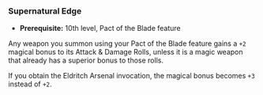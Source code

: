 ### Supernatural Edge
- **Prerequisite:** 10th level, Pact of the Blade feature

Any weapon you summon using your Pact of the Blade feature gains a `+2` magical bonus to its Attack &amp; Damage Rolls, unless it is a magic weapon that already has a superior bonus to those rolls.

If you obtain the Eldritch Arsenal invocation, the magical bonus becomes `+3` instead of `+2`.
